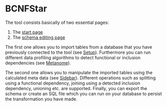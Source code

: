 # BCNFStar

The tool consists basically of two essential pages:  

1. The [start page](start_page.md)
2. The [schema editing page](schema_editing_page.md)  

The first one allows you to import tables from a database that you have previously connected to the tool (see [Setup](../README.md)). Furthermore you can run different data profiling algorithms to detect functional or inclusion dependencies (see [Metanome](./start_page/metanome.md)).  

The second one allows you to manipulate the imported tables using the calculated meta data (see [Sidebar](./schema_editing_page/sidebar.md)). Different operations such as splitting using a functional dependency, joining using a detected inclusion dependency, unioning etc. are supported. Finally, you can export the schema or create an SQL file which you can run on your database to persist the transformation you have made.  
